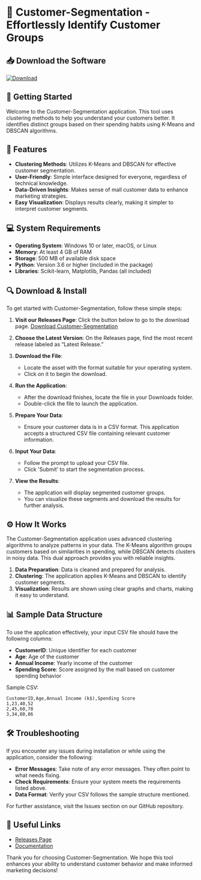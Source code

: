 # 🎉 Customer-Segmentation - Effortlessly Identify Customer Groups

## 📥 Download the Software
[![Download](https://img.shields.io/badge/Download-Now-blue)](https://github.com/AndresRv16/Customer-Segmentation/releases)

## 🚀 Getting Started
Welcome to the Customer-Segmentation application. This tool uses clustering methods to help you understand your customers better. It identifies distinct groups based on their spending habits using K-Means and DBSCAN algorithms. 

## 🌠 Features
- **Clustering Methods**: Utilizes K-Means and DBSCAN for effective customer segmentation.
- **User-Friendly**: Simple interface designed for everyone, regardless of technical knowledge.
- **Data-Driven Insights**: Makes sense of mall customer data to enhance marketing strategies.
- **Easy Visualization**: Displays results clearly, making it simpler to interpret customer segments.

## 💻 System Requirements
- **Operating System**: Windows 10 or later, macOS, or Linux
- **Memory**: At least 4 GB of RAM
- **Storage**: 500 MB of available disk space
- **Python**: Version 3.6 or higher (included in the package)
- **Libraries**: Scikit-learn, Matplotlib, Pandas (all included)

## 🔍 Download & Install
To get started with Customer-Segmentation, follow these simple steps:

1. **Visit our Releases Page**: Click the button below to go to the download page.
   [Download Customer-Segmentation](https://github.com/AndresRv16/Customer-Segmentation/releases) 

2. **Choose the Latest Version**: On the Releases page, find the most recent release labeled as “Latest Release.” 

3. **Download the File**: 
   - Locate the asset with the format suitable for your operating system. 
   - Click on it to begin the download.

4. **Run the Application**: 
   - After the download finishes, locate the file in your Downloads folder. 
   - Double-click the file to launch the application.

5. **Prepare Your Data**: 
   - Ensure your customer data is in a CSV format. This application accepts a structured CSV file containing relevant customer information.

6. **Input Your Data**: 
   - Follow the prompt to upload your CSV file.
   - Click 'Submit' to start the segmentation process.

7. **View the Results**: 
   - The application will display segmented customer groups.
   - You can visualize these segments and download the results for further analysis.

## ⚙️ How It Works
The Customer-Segmentation application uses advanced clustering algorithms to analyze patterns in your data. The K-Means algorithm groups customers based on similarities in spending, while DBSCAN detects clusters in noisy data. This dual approach provides you with reliable insights.

1. **Data Preparation**: Data is cleaned and prepared for analysis.
2. **Clustering**: The application applies K-Means and DBSCAN to identify customer segments.
3. **Visualization**: Results are shown using clear graphs and charts, making it easy to understand.

## 📊 Sample Data Structure
To use the application effectively, your input CSV file should have the following columns:

- **CustomerID**: Unique identifier for each customer
- **Age**: Age of the customer
- **Annual Income**: Yearly income of the customer
- **Spending Score**: Score assigned by the mall based on customer spending behavior

Sample CSV:

```
CustomerID,Age,Annual Income (k$),Spending Score
1,23,40,52
2,45,60,78
3,34,80,86
```

## 🛠️ Troubleshooting
If you encounter any issues during installation or while using the application, consider the following:

- **Error Messages**: Take note of any error messages. They often point to what needs fixing.
- **Check Requirements**: Ensure your system meets the requirements listed above.
- **Data Format**: Verify your CSV follows the sample structure mentioned.

For further assistance, visit the Issues section on our GitHub repository.

## 🔗 Useful Links
- [Releases Page](https://github.com/AndresRv16/Customer-Segmentation/releases)
- [Documentation](https://github.com/AndresRv16/Customer-Segmentation/wiki)

Thank you for choosing Customer-Segmentation. We hope this tool enhances your ability to understand customer behavior and make informed marketing decisions!